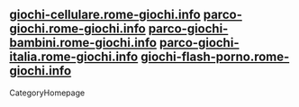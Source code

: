 <a href= http://giochi-cellulare.rome-giochi.info/index.html >giochi-cellulare.rome-giochi.info</a>
<a href= http://parco-giochi.rome-giochi.info/index.html >parco-giochi.rome-giochi.info</a>
<a href= http://parco-giochi-bambini.rome-giochi.info/index.html >parco-giochi-bambini.rome-giochi.info</a>
<a href= http://parco-giochi-italia.rome-giochi.info/index.html >parco-giochi-italia.rome-giochi.info</a>
<a href= http://giochi-flash-porno.rome-giochi.info/index.html >giochi-flash-porno.rome-giochi.info</a>
----
CategoryHomepage
